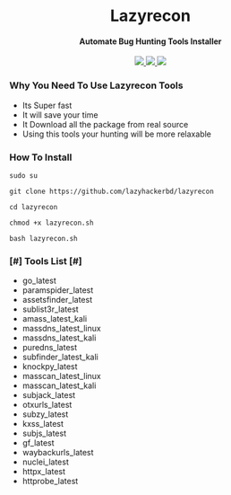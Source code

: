 <h1 align="center">
  <br>
    Lazyrecon
  <br>
</h1>

<h4 align="center">Automate Bug Hunting Tools Installer</h4>
    <p align="center">
  <a href="https://github.com/lazyhackerbd/lazyrecon">
    <img src="https://img.shields.io/static/v1?label=Project&message=Huntigo&color=green">
  </a>
    <a href="https://github.com/lazyhackerbd/lazyrecon">
    <img src="https://img.shields.io/static/v1?label=Update&message=V1.0&color=green">
  </a>
  <a href="https://www.linkedin.com/in/md-hossain-2b07481a2/">
      <img src="https://img.shields.io/badge/-Lazyhackerbd-blue?style=social&logo=Linkedin&logoColor=blue">
  </a>
</p>

<h3> Why You Need To Use Lazyrecon Tools </h3>

- Its Super fast
- It will save your time
- It Download all the package from real source
- Using this tools your hunting will be more relaxable


### How To Install

```
sudo su
```
```
git clone https://github.com/lazyhackerbd/lazyrecon
```
```
cd lazyrecon
```
```
chmod +x lazyrecon.sh
```
```
bash lazyrecon.sh
```


<h3> [#] Tools List [#] </h3>

- go_latest
- paramspider_latest
- assetsfinder_latest
- sublist3r_latest
- amass_latest_kali
- massdns_latest_linux
- massdns_latest_kali
- puredns_latest
- subfinder_latest_kali
- knockpy_latest
- masscan_latest_linux
- masscan_latest_kali
- subjack_latest
- otxurls_latest
- subzy_latest
- kxss_latest
- subjs_latest
- gf_latest
- waybackurls_latest
- nuclei_latest
- httpx_latest
- httprobe_latest
